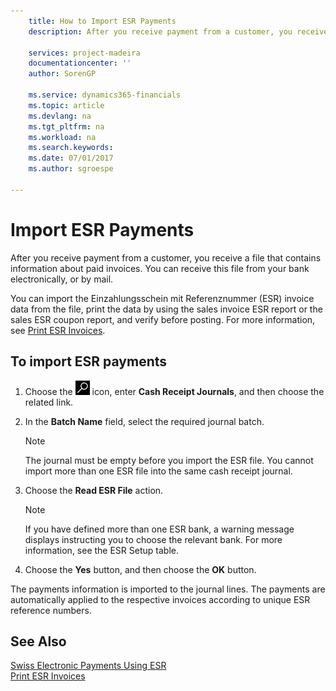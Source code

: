 ```yaml
---
    title: How to Import ESR Payments
    description: After you receive payment from a customer, you receive a file that contains information about paid invoices. You can receive this file from your bank electronically, or by mail.

    services: project-madeira 
    documentationcenter: ''
    author: SorenGP

    ms.service: dynamics365-financials
    ms.topic: article
    ms.devlang: na
    ms.tgt_pltfrm: na
    ms.workload: na
    ms.search.keywords:
    ms.date: 07/01/2017
    ms.author: sgroespe

---
```

# Import ESR Payments
After you receive payment from a customer, you receive a file that contains information about paid invoices. You can receive this file from your bank electronically, or by mail.  

You can import the Einzahlungsschein mit Referenznummer (ESR) invoice data from the file, print the data by using the sales invoice ESR report or the sales ESR coupon report, and verify before posting. For more information, see [Print ESR Invoices](how-to-print-esr-invoices.md).  

## To import ESR payments  

1.  Choose the ![Search for Page or Report](../../media/ui-search/search_small.png "Search for Page or Report icon") icon, enter **Cash Receipt Journals**, and then choose the related link.  
2.  In the **Batch Name** field, select the required journal batch.  

    > [!NOTE]  
    >  The journal must be empty before you import the ESR file. You cannot import more than one ESR file into the same cash receipt journal.  

3.  Choose the **Read ESR File** action.  

    > [!NOTE]  
    >  If you have defined more than one ESR bank, a warning message displays instructing you to choose the relevant bank. For more information, see the ESR Setup table.  

4.  Choose the **Yes** button, and then choose the **OK** button.  

The payments information is imported to the journal lines. The payments are automatically applied to the respective invoices according to unique ESR reference numbers.  

## See Also  
 [Swiss Electronic Payments Using ESR](swiss-electronic-payments-using-esr.md)   
 [Print ESR Invoices](how-to-print-esr-invoices.md)
